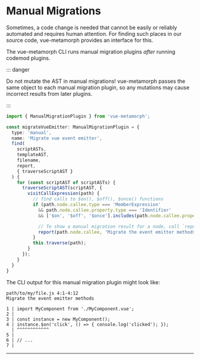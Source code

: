 # Manual Migrations

Sometimes, a code change is needed that cannot be easily or reliably automated and requires human attention. For finding such places in our source code, vue-metamorph provides an interface for this.

The vue-metamorph CLI runs manual migration plugins *after* running codemod plugins.

::: danger

Do not mutate the AST in manual migrations! vue-metamorph passes the same object to each manual migration plugin, so any mutations may cause incorrect results from later plugins.

:::


```ts twoslash
import { ManualMigrationPlugin } from 'vue-metamorph';

const migrateVueEmitter: ManualMigrationPlugin = {
  type: 'manual',
  name: 'Migrate vue event emitter',
  find(
    scriptASTs,
    templateAST,
    filename,
    report,
    { traverseScriptAST }
  ) {
    for (const scriptAST of scriptASTs) {
      traverseScriptAST(scriptAST, {
        visitCallExpression(path) {
          // find calls to $on(), $off(), $once() functions
          if (path.node.callee.type === 'MemberExpression'
            && path.node.callee.property.type === 'Identifier'
            && ['$on', '$off', '$once'].includes(path.node.callee.property.name)) {

            // To show a manual migration result for a node, call `report()` and pass the node and a message
            report(path.node.callee, 'Migrate the event emitter methods');
          }
          this.traverse(path);
        }
      });
    }
  }
}

```

The CLI output for this manual migration plugin might look like:


```
path/to/my/file.js 4:1-4:12
Migrate the event emitter methods

1 | import MyComponent from './MyComponent.vue';
2 |
3 | const instance = new MyComponent();
4 | instance.$on('click', () => { console.log('clicked'); });
  | ^^^^^^^^^^^^
5 |
6 | // ...
7 |

```

---

